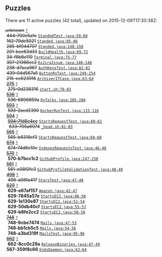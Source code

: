 ## Puzzles

There are 11 active puzzles (42 total), updated on 2015-12-09T17:30:38Z:


<del>unknown</del> [`?`](../master/?)<br/>
&nbsp;<del>444-700e5a1e</del> [`StandedTest.java:59-60`](../master/rultor-drain/src/test/java/com/rultor/drain/StandedTest.java#L59-L60)<br/>
&nbsp;<del>162-79dc5021</del> [`Standed.java:85-86`](../master/rultor-drain/src/main/java/com/rultor/drain/Standed.java#L85-L86)<br/>
&nbsp;<del>285-bf044707</del> [`Standed.java:148-150`](../master/rultor-drain/src/main/java/com/rultor/drain/Standed.java#L148-L150)<br/>
&nbsp;<del>201-bee63d33</del> [`BuildHealth.java:69-72`](../master/rultor-widget/src/main/java/com/rultor/widget/BuildHealth.java#L69-L72)<br/>
&nbsp;<del>34-f8b8e119</del> [`Terminal.java:75-77`](../master/rultor-base/src/main/java/com/rultor/shell/Terminal.java#L75-L77)<br/>
&nbsp;<del>307-21366cc2</del> [`RxJiraIssue.java:146-146`](../master/rultor-base/src/main/java/com/rultor/ext/jira/RxJiraIssue.java#L146-L146)<br/>
&nbsp;<del>238-d7aca987</del> [`AuthKeysTest.java:82-82`](../master/rultor-web/src/test/java/com/rultor/web/AuthKeysTest.java#L82-L82)<br/>
&nbsp;<del>439-04d567a5</del> [`ButtonRsTest.java:249-254`](../master/rultor-web/src/test/java/com/rultor/web/ButtonRsTest.java#L249-L254)<br/>
&nbsp;<del>215-ce623916</del> [`ArchiverITCase.java:63-64`](../master/rultor-users/src/test/java/com/rultor/users/pgsql/ArchiverITCase.java#L63-L64)<br/>
&nbsp;[<del>275</del>](https://github.com/rultor/rultor/issues/275) [`?`](../master/?)<br/>
&nbsp;&nbsp;<del>275-0d238316</del> [`start.sh:78-83`](../master/rultor-conveyer/src/main/resources/start.sh#L78-L83)<br/>
&nbsp;[<del>536</del>](https://github.com/yegor256/rultor/issues/536) [`?`](../master/?)<br/>
&nbsp;&nbsp;<del>536-6896859a</del> [`DyTalks.java:285-286`](../master/src/main/java/com/rultor/dynamo/DyTalks.java#L285-L286)<br/>
&nbsp;[<del>593</del>](https://github.com/yegor256/rultor/issues/593) [`?`](../master/?)<br/>
&nbsp;&nbsp;<del>593-2aed2390</del> [`DockerRunTest.java:115-116`](../master/src/test/java/com/rultor/agents/req/DockerRunTest.java#L115-L116)<br/>
&nbsp;[<del>594</del>](https://github.com/yegor256/rultor/issues/594) [`?`](../master/?)<br/>
&nbsp;&nbsp;[<del>594-7fd8c4ec</del>](https://github.com/yegor256/rultor/issues/633) [`StartsRequestTest.java:60-61`](../master/src/test/java/com/rultor/agents/req/StartsRequestTest.java#L60-L61)<br/>
&nbsp;&nbsp;&nbsp;<del>633-705a6074</del> [`_head.sh:81-83`](../master/src/main/resources/com/rultor/agents/req/_head.sh#L81-L83)<br/>
&nbsp;[<del>565</del>](https://github.com/yegor256/rultor/issues/565) [`?`](../master/?)<br/>
&nbsp;&nbsp;<del>565-b6318cf3</del> [`StartsRequestTest.java:60-60`](../master/src/test/java/com/rultor/agents/req/StartsRequestTest.java#L60-L60)<br/>
&nbsp;[<del>674</del>](https://github.com/yegor256/rultor/issues/674) [`?`](../master/?)<br/>
&nbsp;&nbsp;<del>674-74d6c10e</del> [`IndexesRequestsTest.java:46-48`](../master/src/test/java/com/rultor/agents/github/IndexesRequestsTest.java#L46-L48)<br/>
&nbsp;[<del>570</del>](https://github.com/yegor256/rultor/issues/570) [`?`](../master/?)<br/>
&nbsp;&nbsp;**570-b7bcc1c2** [`GithubProfile.java:247-250`](../master/src/main/java/com/rultor/profiles/GithubProfile.java#L247-L250)<br/>
&nbsp;[<del>561</del>](https://github.com/yegor256/rultor/issues/561) [`?`](../master/?)<br/>
&nbsp;&nbsp;<del>561-e08f2fc3</del> [`GithubProfileValidationTest.java:48-49`](../master/src/test/java/com/rultor/profiles/GithubProfileValidationTest.java#L48-L49)<br/>
&nbsp;[<del>498</del>](https://github.com/yegor256/rultor/issues/498) [`?`](../master/?)<br/>
&nbsp;&nbsp;<del>498-a06fa417</del> [`StarsTest.java:47-48`](../master/src/test/java/com/rultor/agents/github/StarsTest.java#L47-L48)<br/>
&nbsp;[<del>629</del>](https://github.com/yegor256/rultor/issues/629) [`?`](../master/?)<br/>
&nbsp;&nbsp;**629-e67af157** [`Amazon.java:42-47`](../master/src/main/java/com/rultor/agents/ec2/Amazon.java#L42-L47)<br/>
&nbsp;&nbsp;**629-7845a57e** [`StartsEC2.java:48-50`](../master/src/main/java/com/rultor/agents/ec2/StartsEC2.java#L48-L50)<br/>
&nbsp;&nbsp;**629-1e130e87** [`StartsEC2.java:51-54`](../master/src/main/java/com/rultor/agents/ec2/StartsEC2.java#L51-L54)<br/>
&nbsp;&nbsp;**629-50db40cf** [`StartsEC2.java:55-57`](../master/src/main/java/com/rultor/agents/ec2/StartsEC2.java#L55-L57)<br/>
&nbsp;&nbsp;**629-b8fe2cc2** [`StartsEC2.java:58-59`](../master/src/main/java/com/rultor/agents/ec2/StartsEC2.java#L58-L59)<br/>
&nbsp;[<del>748</del>](https://github.com/yegor256/rultor/issues/748) [`?`](../master/?)<br/>
&nbsp;&nbsp;**748-9cbe7474** [`Mails.java:47-53`](../master/src/main/java/com/rultor/agents/Mails.java#L47-L53)<br/>
&nbsp;&nbsp;**748-bb1cb5c5** [`Mails.java:54-56`](../master/src/main/java/com/rultor/agents/Mails.java#L54-L56)<br/>
&nbsp;&nbsp;**748-a3bd319f** [`MailsTest.java:95-96`](../master/src/test/java/com/rultor/agents/MailsTest.java#L95-L96)<br/>
&nbsp;[<del>662</del>](https://github.com/yegor256/rultor/issues/662) [`?`](../master/?)<br/>
&nbsp;&nbsp;**662-8cc0c29a** [`ReleaseBinaries.java:47-49`](../master/src/main/java/com/rultor/agents/github/ReleaseBinaries.java#L47-L49)<br/>
&nbsp;**567-359f8c66** [`EndsDaemon.java:63-64`](../master/src/main/java/com/rultor/agents/daemons/EndsDaemon.java#L63-L64)<br/>